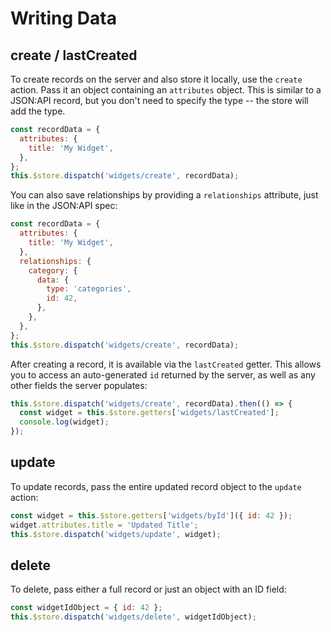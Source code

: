 # Writing Data

## create / lastCreated

To create records on the server and also store it locally, use the `create` action. Pass it an object containing an `attributes` object. This is similar to a JSON:API record, but you don't need to specify the type -- the store will add the type.

```javascript
const recordData = {
  attributes: {
    title: 'My Widget',
  },
};
this.$store.dispatch('widgets/create', recordData);
```

You can also save relationships by providing a `relationships` attribute, just like in the JSON:API spec:

```javascript
const recordData = {
  attributes: {
    title: 'My Widget',
  },
  relationships: {
    category: {
      data: {
        type: 'categories',
        id: 42,
      },
    },
  },
};
this.$store.dispatch('widgets/create', recordData);
```

After creating a record, it is available via the `lastCreated` getter. This allows you to access an auto-generated `id` returned by the server, as well as any other fields the server populates:

```javascript
this.$store.dispatch('widgets/create', recordData).then(() => {
  const widget = this.$store.getters['widgets/lastCreated'];
  console.log(widget);
});
```

## update

To update records, pass the entire updated record object to the `update` action:

```javascript
const widget = this.$store.getters['widgets/byId']({ id: 42 });
widget.attributes.title = 'Updated Title';
this.$store.dispatch('widgets/update', widget);
```

## delete

To delete, pass either a full record or just an object with an ID field:

```javascript
const widgetIdObject = { id: 42 };
this.$store.dispatch('widgets/delete', widgetIdObject);
```
